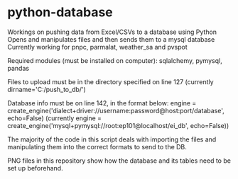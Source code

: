 # python-database
Workings on pushing data from Excel/CSVs to a database using Python
Opens and manipulates files and then sends them to a mysql database
Currently working for pnpc, parmalat, weather_sa and pvspot

Required modules (must be installed on computer): sqlalchemy, pymysql, pandas

Files to upload must be in the directory specified on line 127 (currently dirname='C:/push_to_db/')

Database info must be on line 142, in the format below:
engine = create_engine('dialect+driver://username:password@host:port/database', echo=False)
(currently engine = create_engine('mysql+pymysql://root:ep101@localhost/ei_db', echo=False))

The majority of the code in this script deals with importing the files and manipulating them into the correct formats to send to the DB.

PNG files in this repository show how the database and its tables need to be set up beforehand.
